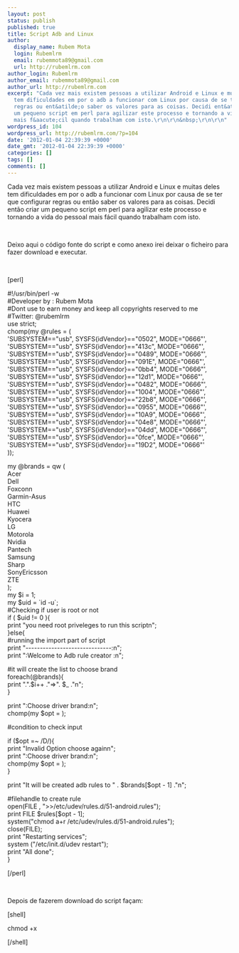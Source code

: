 ```yaml
---
layout: post
status: publish
published: true
title: Script Adb and Linux
author:
  display_name: Rubem Mota
  login: Rubemlrm
  email: rubemmota89@gmail.com
  url: http://rubemlrm.com
author_login: Rubemlrm
author_email: rubemmota89@gmail.com
author_url: http://rubemlrm.com
excerpt: "Cada vez mais existem pessoas a utilizar Android e Linux e muitas deles
  tem dificuldades em por o adb a funcionar com Linux por causa de se ter que configurar
  regras ou ent&atilde;o saber os valores para as coisas. Decidi ent&atilde;o criar
  um pequeno script em perl para agilizar este processo e tornando a vida do pessoal
  mais f&aacute;cil quando trabalham com isto.\r\n\r\n&nbsp;\r\n\r\n"
wordpress_id: 104
wordpress_url: http://rubemlrm.com/?p=104
date: '2012-01-04 22:39:39 +0000'
date_gmt: '2012-01-04 22:39:39 +0000'
categories: []
tags: []
comments: []
---
```

<p>Cada vez mais existem pessoas a utilizar Android e Linux e muitas deles tem dificuldades em por o adb a funcionar com Linux por causa de se ter que configurar regras ou então saber os valores para as coisas. Decidi então criar um pequeno script em perl para agilizar este processo e tornando a vida do pessoal mais fácil quando trabalham com isto.</p>
<p> </p>
<p><a id="more"></a><a id="more-104"></a></p>
<p>Deixo aqui o código fonte do script e como anexo irei deixar o ficheiro para fazer download e executar.</p>
<p> </p>
<p>[perl]</p>
<p>#!/usr/bin/perl -w<br />
#Developer by : Rubem Mota<br />
#Dont use to earn money and keep all copyrights reserved to me<br />
#Twitter: @rubemlrm<br />
use strict;<br />
chomp(my @rules = (<br />
'SUBSYSTEM=="usb", SYSFS{idVendor}=="0502", MODE="0666"',<br />
'SUBSYSTEM=="usb", SYSFS{idVendor}=="413c", MODE="0666"',<br />
'SUBSYSTEM=="usb", SYSFS{idVendor}=="0489", MODE="0666"',<br />
'SUBSYSTEM=="usb", SYSFS{idVendor}=="091E", MODE="0666"',<br />
'SUBSYSTEM=="usb", SYSFS{idVendor}=="0bb4", MODE="0666"',<br />
'SUBSYSTEM=="usb", SYSFS{idVendor}=="12d1", MODE="0666"',<br />
'SUBSYSTEM=="usb", SYSFS{idVendor}=="0482", MODE="0666"',<br />
'SUBSYSTEM=="usb", SYSFS{idVendor}=="1004", MODE="0666"',<br />
'SUBSYSTEM=="usb", SYSFS{idVendor}=="22b8", MODE="0666"',<br />
'SUBSYSTEM=="usb", SYSFS{idVendor}=="0955", MODE="0666"',<br />
'SUBSYSTEM=="usb", SYSFS{idVendor}=="10A9", MODE="0666"',<br />
'SUBSYSTEM=="usb", SYSFS{idVendor}=="04e8", MODE="0666"',<br />
'SUBSYSTEM=="usb", SYSFS{idVendor}=="04dd", MODE="0666"',<br />
'SUBSYSTEM=="usb", SYSFS{idVendor}=="0fce", MODE="0666"',<br />
'SUBSYSTEM=="usb", SYSFS{idVendor}=="19D2", MODE="0666"'<br />
));</p>
<p>my @brands = qw (<br />
Acer<br />
Dell<br />
Foxconn<br />
Garmin-Asus<br />
HTC<br />
Huawei<br />
Kyocera<br />
LG<br />
Motorola<br />
Nvidia<br />
Pantech<br />
Samsung<br />
Sharp<br />
SonyEricsson<br />
ZTE<br />
);<br />
my $i = 1;<br />
my $uid = `id -u`;<br />
#Checking if user is root or not<br />
if ( $uid != 0 ){<br />
print "you need root priveleges to run this scriptn";<br />
}else{<br />
#running the import part of script<br />
print "------------------------------:n";<br />
print ":Welcome to Adb rule creator :n";</p>
<p>#it will create the list to choose brand<br />
foreach(@brands){<br />
print ".".$i++ ."=>". $_ ."n";<br />
}</p>
<p>print ":Choose driver brand:n";<br />
chomp(my $opt = <STDIN>);</p>
<p>#condition to check input</p>
<p>if ($opt =~ /D/){<br />
print "Invalid Option choose againn";<br />
print ":Choose driver brand:n";<br />
chomp(my $opt = <STDIN>);<br />
}</p>
<p>print "It will be created adb rules to " . $brands[$opt - 1] ."n";</p>
<p>#filehandle to create rule<br />
open(FILE , ">>/etc/udev/rules.d/51-android.rules");<br />
print FILE $rules[$opt - 1];<br />
system("chmod a+r /etc/udev/rules.d/51-android.rules");<br />
close(FILE);<br />
print "Restarting services";<br />
system ("/etc/init.d/udev restart");<br />
print "All done";<br />
}</p>
<p>[/perl]</p>
<p> </p>
<p>Depois de fazerem download do script façam:</p>
<p>[shell]</p>
<p>chmod +x <nome de ficheiro></p>
<p>[/shell]</p>
